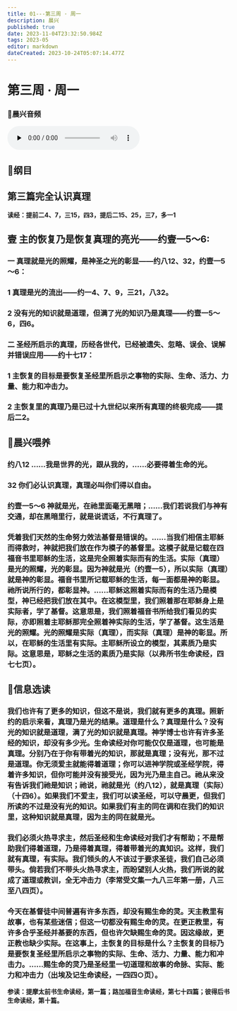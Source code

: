 ```yaml
---
title: 01---第三周 · 周一
description: 晨兴
published: true
date: 2023-11-04T23:32:50.984Z
tags: 2023-05
editor: markdown
dateCreated: 2023-10-24T05:07:14.477Z
---
```


# 第三周 · 周一
### 🎵晨兴音频
<audio id="audio" controls="" preload="none">
      <source id="mp3" src="/2023-05/week3/week3day1.mp3">
</audio>

## 📖纲目

## 第三篇完全认识真理

**读经：提前二4、7，三15，四3，提后二15、25，三7，多一1**

## 壹  主的恢复乃是恢复真理的亮光——约壹一5～6:

### 一  真理就是光的照耀，是神圣之光的彰显——约八12、32，约壹一5～6：

### 1  真理是光的流出——约一4、7、9，三21，八32。

### 2  没有光的知识就是道理，但满了光的知识乃是真理——约壹一5～6，四6。

### 二  圣经所启示的真理，历经各世代，已经被遗失、忽略、误会、误解并错误应用——约十七17：

### 1  主恢复的目标是要恢复圣经里所启示之事物的实际、生命、活力、力量、能力和冲击力。

### 2  主恢复里的真理乃是已过十九世纪以来所有真理的终极完成——提后二2。

## 📖晨兴喂养

### **约八12**     **……我是世界的光，跟从我的，……必要得着生命的光。**

### **32    你们必认识真理，真理必叫你们得以自由。**

### **约壹一5～6    神就是光，在祂里面毫无黑暗；……我们若说我们与神有交通，却在黑暗里行，就是说谎话，不行真理了。**

### 凭着我们天然的生命努力效法基督是错误的。……当我们相信主耶稣而得救时，神就把我们放在作为模子的基督里。这模子就是记载在四福音书里耶稣的生活，这是完全照着实际而有的生活。实际（真理）是光的照耀，光的彰显。因为神就是光（约壹一5），所以实际（真理）就是神的彰显。福音书里所记载耶稣的生活，每一面都是神的彰显。祂所说所行的，都彰显神。……耶稣这照着实际而有的生活乃是模型，神已经把我们放在其中。在这模型里，我们照着那在耶稣身上是实际者，学了基督。这意思是，我们照着福音书所给我们看见的实际，亦即照着主耶稣那完全照着神实际的生活，学了基督。这生活是光的照耀。光的照耀是实际（真理），而实际（真理）是神的彰显。所以，在耶稣的生活里有实际。主耶稣所设立的模型，其素质乃是实际。这意思是，耶稣之生活的素质乃是实际（以弗所书生命读经，四七七页）。

## 📖信息选读

### 我们也许有了更多的知识，但这不是说，我们就有更多的真理。照新约的启示来看，真理乃是光的结果。道理是什么？真理是什么？没有光的知识就是道理，满了光的知识就是真理。神学博士也许有许多圣经的知识，却没有多少光。生命读经对你可能仅仅是道理，也可能是真理。分别乃在于你有带着光的知识，那就是真理；没有光，那不过是道理。你无须爱主就能得着道理；你可以进神学院或圣经学院，得着许多知识，但你可能并没有接受光，因为光乃是主自己。祂从来没有告诉我们祂是知识；祂说，祂就是光（约八12），就是真理（实际）（十四6）。如果我们不爱主，我们可以读圣经，可以守晨更，但我们所读的不过是没有光的知识。如果我们有主的同在调和在我们的知识里，这种知识就是真理，因为主的同在就是光。

### 我们必须火热寻求主，然后圣经和生命读经对我们才有帮助；不是帮助我们得着道理，乃是得着真理，得着带着光的真知识。这样，我们就有真理，有实际。我们领头的人不该过于要求圣徒，我们自己必须带头。倘若我们不带头火热寻求主，而盼望别人火热，我们所说的就成了道理或教训，全无冲击力（李常受文集一九八三年第一册，八三至八四页）。

### 今天在基督徒中间普遍有许多东西，却没有赐生命的灵。天主教里有故事，也有某些迷信；但这一切都没有赐生命的灵。在更正教里，有许多合乎圣经并基要的东西，但也许欠缺赐生命的灵。因这缘故，更正教也缺少实际。在这事上，主恢复的目标是什么？主恢复的目标乃是要恢复圣经里所启示之事物的实际、生命、活力、力量、能力和冲击力。……赐生命的灵乃是圣经里一切道理和故事的命脉、实际、能力和冲击力（出埃及记生命读经，一四四○页）。

**参读：提摩太前书生命读经，第一篇；路加福音生命读经，第七十四篇；彼得后书生命读经，第十篇。**
<!-- Google tag (gtag.js) -->
<script async src="https://www.googletagmanager.com/gtag/js?id=G-1P8709Z16T"></script>
<script>
  window.dataLayer = window.dataLayer || [];
  function gtag(){dataLayer.push(arguments);}
  gtag('js', new Date());

  gtag('config', 'G-1P8709Z16T');
</script>
